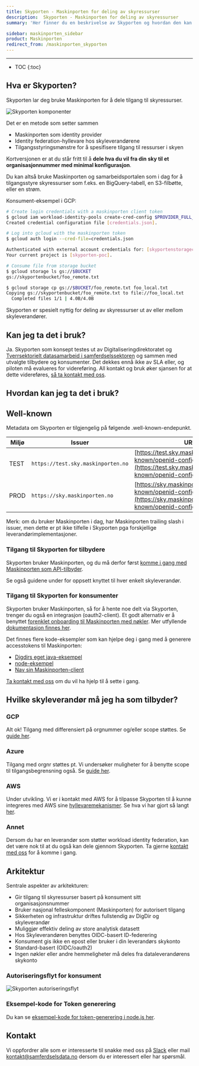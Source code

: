 ```yaml
---
title: Skyporten - Maskinporten for deling av skyressurser
description:  Skyporten - Maskinporten for deling av skyressurser
summary: 'Her finner du en beskrivelse av Skyporten og hvordan den kan brukes'

sidebar: maskinporten_sidebar
product: Maskinporten
redirect_from: /maskinporten_skyporten
---
```


---
* TOC
{:toc}

## Hva er Skyporten?
  
Skyporten lar deg bruke Maskinporten for å dele tilgang til skyressurser.

![Skyporten komponenter]({{site.baseurl}}/images/maskinporten/skyporten_komponenter.png)

Det er en metode som setter sammen

* Maskinporten som identity provider
* Identity federation-hyllevare hos skyleverandørene
* Tilgangsstyringsmønstre for å spesifisere tilgang til ressurser i skyen

Kortversjonen er at du står fritt til å **dele hva du vil fra din sky til et organisasjonnummer med minimal konfigurasjon**.

Du kan altså bruke Maskinporten og samarbeidsportalen som i dag for å tilgangsstyre skyressurser som f.eks. en BigQuery-tabell, en S3-filbøtte, eller en strøm.

Konsument-eksempel i GCP:

``````bash
# Create login credentials with a maskinporten client token
$ gcloud iam workload-identity-pools create-cred-config $PROVIDER_FULL_IDENTIFIER --service-account=$SAEMAIL --credential-source-file=$MASKINPORTEN_TOKEN_FILE --output-file=credentials.json
Created credential configuration file [credentials.json].

# Log into gcloud with the maskinporten token
$ gcloud auth login --cred-file=credentials.json

Authenticated with external account credentials for: [skyportenstorageconsumer@skyporten-poc.iam.gserviceaccount.com].
Your current project is [skyporten-poc].

# Consume file from storage bucket
$ gcloud storage ls gs://$BUCKET
gs://skyportenbucket/foo_remote.txt

$ gcloud storage cp gs://$BUCKET/foo_remote.txt foo_local.txt
Copying gs://skyportenbucket/foo_remote.txt to file://foo_local.txt
  Completed files 1/1 | 4.0B/4.0B
``````

Skyporten er spesielt nyttig for deling av skyressurser ut av eller mellom skyleverandører.

## Kan jeg ta det i bruk?

Ja. Skyporten som konsept testes ut av Digitaliseringdirektoratet og [Tverrsektorielt datasamarbeid i samferdselssektoren](http://samferdselsdata.no/) og sammen med utvalgte tilbydere og konsumenter. Det dekkes ennå ikke av SLA eller, og piloten må evalueres for videreføring.  All kontakt og bruk øker sjansen for at dette videreføres, [så ta kontakt med oss](#kontakt).

## Hvordan kan jeg ta det i bruk?

## Well-known

Metadata om Skyporten er tilgjengelig på følgende .well-known-endepunkt.

|Miljø| Issuer                             |URL|
|-|------------------------------------|-|
|TEST| `https://test.sky.maskinporten.no` | [https://test.sky.maskinporten.no/.well-known/openid-configuration](https://test.sky.maskinporten.no/.well-known/openid-configuration)|
|PROD| `https://sky.maskinporten.no`              | [https://sky.maskinporten.no/.well-known/openid-configuration](https://sky.maskinporten.no/.well-known/openid-configuration)|

Merk: om du bruker Maskinporten i dag, har Maskinporten trailing slash i issuer, men dette er pt ikke tilfelle i Skyporten pga forskjellige leverandørimplementasjoner. 

### Tilgang til Skyporten for tilbydere

Skyporten bruker Maskinporten, og du må derfor først [komme i gang med Maskinporten som API-tilbyder]({{site.baseurl}}/docs/Maskinporten/maskinporten_guide_apitilbyder).

Se også guidene under for oppsett knyttet til hver enkelt skyleverandør.

### Tilgang til Skyporten  for konsumenter

Skyporten bruker Maskinporten, så for å hente noe delt via Skyporten, trenger du også en integrasjon (oauth2-client). 
Et godt alternativ er å benyttet [forenklet onboarding til Maskinporten med nøkler](https://simplified-onboarding.fellesdatakatalog.digdir.no/guide). 
Mer utfyllende [dokumentasjon finnes her]({{site.baseurl}}/docs/Maskinporten/maskinporten_guide_apikonsument).

Det finnes flere kode-eksempler som kan hjelpe deg i gang med å generere accesstokens til Maskinporten:

* [Digdirs eget java-eksempel](https://github.com/felleslosninger/jwt-grant-generator)
* [node-eksempel](https://github.com/entur/exploratory-maskinporten-token)
* [Nav sin Maskinporten-client](https://github.com/navikt/maskinporten-client)

[Ta kontakt med oss]({{site.baseurl}}/docs/Maskinporten/maskinporten_skyporten#kontakt) om du vil ha hjelp til å sette i gang.

## Hvilke skyleverandør må jeg ha som tilbyder?

### GCP

Alt ok! Tilgang med differensiert på orgnummer og/eller scope støttes. Se [guide her]({{site.baseurl}}/docs/Maskinporten/maskinporten_skyporten_gcp).

### Azure

Tilgang med orgnr støttes pt. Vi undersøker muligheter for å benytte scope til tilgangsbegrensning også. Se [guide her]({{site.baseurl}}/docs/Maskinporten/maskinporten_skyporten_azure).

### AWS

Under utvikling. Vi er i kontakt med AWS for å tilpasse Skyporten til å kunne integreres med AWS sine [hyllevaremekanismer](https://docs.aws.amazon.com/IAM/latest/UserGuide/id_roles_providers_create_oidc.html). Se hva vi har gjort så langt [her]({{site.baseurl}}/docs/Maskinporten/maskinporten_skyporten_aws).

### Annet

Dersom du har en leverandør som støtter workload identity federation, kan det være nok til at du også kan dele gjennom Skyporten. Ta gjerne [kontakt med oss](#kontakt) for å komme i gang.

## Arkitektur

Sentrale aspekter av arkitekturen:

* Gir tilgang til skyressurser basert på konsument sitt organisasjonsnummer
* Bruker nasjonal felleskomponent (Maskinporten) for autorisert tilgang
* Sikkerheten og infrastruktur driftes fullstendig av DigDir og skyleverandør
* Muliggjør effektiv deling av store analytisk datasett
* Hos Skyleverandøren benyttes OIDC-basert ID-federering
* Konsument gis ikke en epost eller bruker i din leverandørs skykonto
* Standard-basert (OIDC/oauth2)
* Ingen nøkler eller andre hemmeligheter må deles fra dataleverandørens skykonto


### Autoriseringsflyt for konsument

![Skyporten autoriseringsflyt]({{site.baseurl}}/images/maskinporten/skyporten_autorization_flow.png)

### Eksempel-kode for Token generering

Du kan se [eksempel-kode for token-generering i node.js her](https://github.com/entur/exploratory-maskinporten-token/).

## Kontakt

Vi oppfordrer alle som er interesserte til snakke med oss på [Slack](https://offentlig-paas-no.slack.com/archives/C050R0TRU2Z) eller mail kontakt@samferdselsdata.no dersom du er interessert eller har spørsmål.
